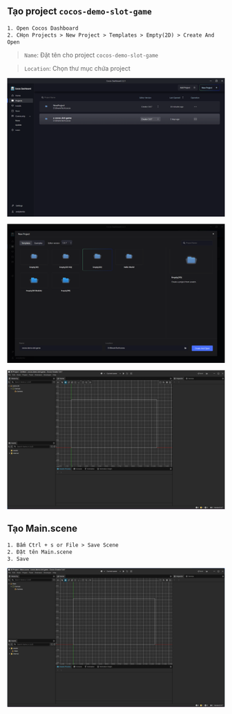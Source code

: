 
## Tạo project `cocos-demo-slot-game`

```
1. Open Cocos Dashboard
2. CHọn Projects > New Project > Templates > Empty(2D) > Create And Open
```

> `Name`: Đặt tên cho project `cocos-demo-slot-game`

> `Location`: Chọn thư mục chứa project

![cocos-dashboard](./assets/photos/init-project/cocos-dashboard.png)

![cocos-init-project-empty2D](./assets/photos/init-project/cocos-init-project-empty2D.png)

![cocos-init-project-empty2D](./assets/photos/init-project/cocos-empty2D-main-scene.png)

## Tạo Main.scene
```
1. Bấm Ctrl + s or File > Save Scene
2. Đặt tên Main.scene
3. Save
```

![cocos-init-project-empty2D](./assets/photos/init-project/cocos-main-scene.png)
